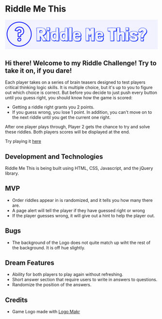 # Riddle Me This

![riddle](Logomakr_8kV080.png)

## Hi there! Welcome to my Riddle Challenge! Try to take it on, if you dare!

Each player takes on a series of brain teasers designed to test players critical thinking logic skills. It is multiple choice, but it's up to you to figure out which choice is correct. But before you decide to just push every button until you guess right, you should know how the game is scored:

+ Getting a riddle right grants you 2 points.
+ If you guess wrong, you lose 1 point. In addition, you can't move on to the next riddle until you get the current one right.  

After one player plays through, Player 2 gets the chance to try and solve these riddles. Both players scores will be displayed at the end.

Try playing it [here](https://michaelm999.github.io/Projects/riddlemethis/questions.html)

## Development and Technologies

Riddle Me This is being built using HTML, CSS, Javascript, and the jQuery library.


## MVP
+ Order riddles appear in is randomized, and it tells you how many there are.
+ A page alert will tell the player if they have guessed right or wrong
+ If the player guesses wrong, it will give out a hint to help the player out.

## Bugs
+ The background of the Logo does not quite match up wiht the rest of the background. It is off hue slightly.

## Dream Features
+ Ability for both players to play again without refreshing.
+ Short answer section that require users to write in answers to questions.
+ Randomize the position of the answers.

## Credits
+ Game Logo made with [Logo Makr](https://logomakr.com/)
